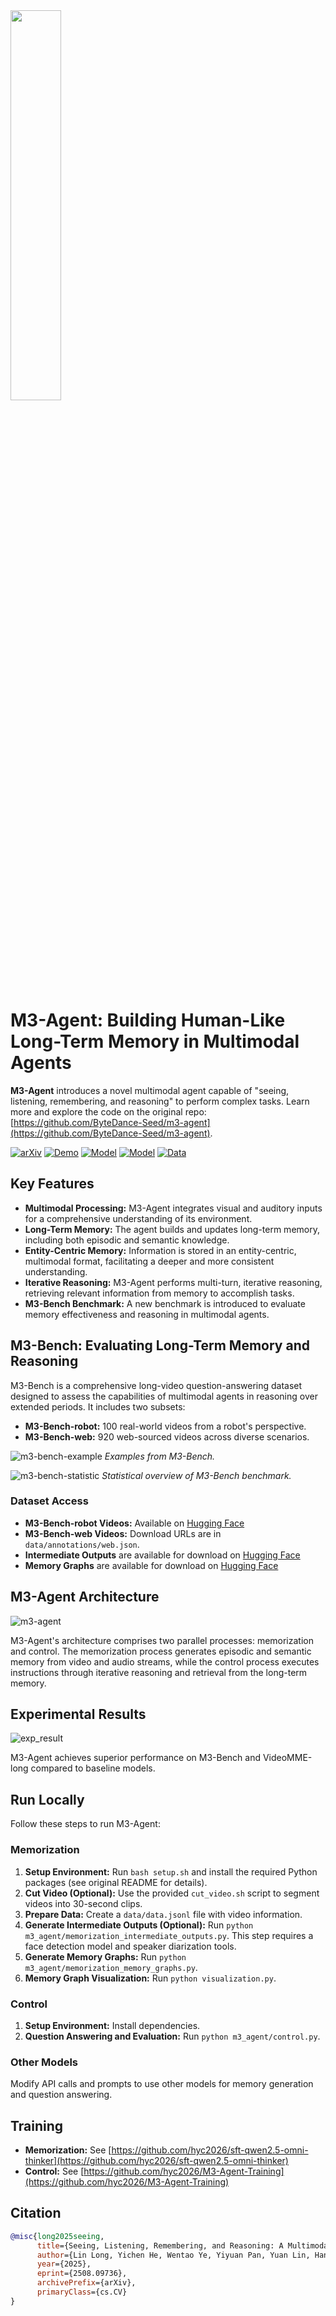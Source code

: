 <div align=left>
    <img src="https://github.com/user-attachments/assets/c42e675e-497c-4508-8bb9-093ad4d1f216" width=40%>
</div>

# M3-Agent: Building Human-Like Long-Term Memory in Multimodal Agents

**M3-Agent** introduces a novel multimodal agent capable of "seeing, listening, remembering, and reasoning" to perform complex tasks.  Learn more and explore the code on the original repo: [https://github.com/ByteDance-Seed/m3-agent](https://github.com/ByteDance-Seed/m3-agent).

[![arXiv](https://img.shields.io/badge/arXiv-2508.09736-b31b1b.svg)](https://arxiv.org/abs/2508.09736)
[![Demo](https://img.shields.io/badge/homepage-M3--Agent-blue)](https://m3-agent.github.io)
[![Model](https://img.shields.io/badge/model_HF-Memorization-green)](https://huggingface.co/ByteDance-Seed/M3-Agent-Memorization)
[![Model](https://img.shields.io/badge/model_HF-Control-darkgreen)](https://huggingface.co/ByteDance-Seed/M3-Agent-Control)
[![Data](https://img.shields.io/badge/data-M3--Bench-F9D371)](https://huggingface.co/datasets/ByteDance-Seed/M3-Bench)

## Key Features

*   **Multimodal Processing:** M3-Agent integrates visual and auditory inputs for a comprehensive understanding of its environment.
*   **Long-Term Memory:** The agent builds and updates long-term memory, including both episodic and semantic knowledge.
*   **Entity-Centric Memory:** Information is stored in an entity-centric, multimodal format, facilitating a deeper and more consistent understanding.
*   **Iterative Reasoning:** M3-Agent performs multi-turn, iterative reasoning, retrieving relevant information from memory to accomplish tasks.
*   **M3-Bench Benchmark:**  A new benchmark is introduced to evaluate memory effectiveness and reasoning in multimodal agents.

## M3-Bench: Evaluating Long-Term Memory and Reasoning

M3-Bench is a comprehensive long-video question-answering dataset designed to assess the capabilities of multimodal agents in reasoning over extended periods. It includes two subsets:

*   **M3-Bench-robot:** 100 real-world videos from a robot's perspective.
*   **M3-Bench-web:** 920 web-sourced videos across diverse scenarios.

![m3-bench-example](figs/m3-bench-example.png)
*Examples from M3-Bench.*

![m3-bench-statistic](figs/m3-bench-statistic.png)
*Statistical overview of M3-Bench benchmark.*

### Dataset Access

*   **M3-Bench-robot Videos:**  Available on [Hugging Face](https://huggingface.co/datasets/ByteDance-Seed/M3-Bench/tree/main/videos/robot)
*   **M3-Bench-web Videos:**  Download URLs are in `data/annotations/web.json`.
*   **Intermediate Outputs** are available for download on [Hugging Face](https://huggingface.co/datasets/ByteDance-Seed/M3-Bench/tree/main/intermediate_outputs)
*   **Memory Graphs** are available for download on [Hugging Face](https://huggingface.co/datasets/ByteDance-Seed/M3-Bench/tree/main/memory_graphs)

## M3-Agent Architecture

![m3-agent](figs/m3-agent.png)

M3-Agent's architecture comprises two parallel processes: memorization and control. The memorization process generates episodic and semantic memory from video and audio streams, while the control process executes instructions through iterative reasoning and retrieval from the long-term memory.

## Experimental Results

![exp_result](figs/exp_result.png)

M3-Agent achieves superior performance on M3-Bench and VideoMME-long compared to baseline models.

## Run Locally

Follow these steps to run M3-Agent:

### Memorization

1.  **Setup Environment:** Run `bash setup.sh` and install the required Python packages (see original README for details).
2.  **Cut Video (Optional):** Use the provided `cut_video.sh` script to segment videos into 30-second clips.
3.  **Prepare Data:** Create a `data/data.jsonl` file with video information.
4.  **Generate Intermediate Outputs (Optional):**  Run `python m3_agent/memorization_intermediate_outputs.py`. This step requires a face detection model and speaker diarization tools.
5.  **Generate Memory Graphs:**  Run `python m3_agent/memorization_memory_graphs.py`.
6.  **Memory Graph Visualization:** Run `python visualization.py`.

### Control

1.  **Setup Environment:** Install dependencies.
2.  **Question Answering and Evaluation:** Run `python m3_agent/control.py`.

### Other Models

Modify API calls and prompts to use other models for memory generation and question answering.

## Training

*   **Memorization:**  See [https://github.com/hyc2026/sft-qwen2.5-omni-thinker](https://github.com/hyc2026/sft-qwen2.5-omni-thinker)
*   **Control:** See [https://github.com/hyc2026/M3-Agent-Training](https://github.com/hyc2026/M3-Agent-Training)

## Citation

```bibtex
@misc{long2025seeing,
      title={Seeing, Listening, Remembering, and Reasoning: A Multimodal Agent with Long-Term Memory}, 
      author={Lin Long, Yichen He, Wentao Ye, Yiyuan Pan, Yuan Lin, Hang Li, Junbo Zhao, Wei Li},
      year={2025},
      eprint={2508.09736},
      archivePrefix={arXiv},
      primaryClass={cs.CV}
}